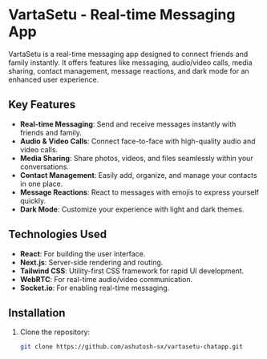 # VartaSetu - Real-time Messaging App

VartaSetu is a real-time messaging app designed to connect friends and family instantly. It offers features like messaging, audio/video calls, media sharing, contact management, message reactions, and dark mode for an enhanced user experience.

## Key Features

- **Real-time Messaging**: Send and receive messages instantly with friends and family.
- **Audio & Video Calls**: Connect face-to-face with high-quality audio and video calls.
- **Media Sharing**: Share photos, videos, and files seamlessly within your conversations.
- **Contact Management**: Easily add, organize, and manage your contacts in one place.
- **Message Reactions**: React to messages with emojis to express yourself quickly.
- **Dark Mode**: Customize your experience with light and dark themes.

## Technologies Used

- **React**: For building the user interface.
- **Next.js**: Server-side rendering and routing.
- **Tailwind CSS**: Utility-first CSS framework for rapid UI development.
- **WebRTC**: For real-time audio/video communication.
- **Socket.io**: For enabling real-time messaging.

## Installation

1. Clone the repository:
   ```bash
   git clone https://github.com/ashutosh-sx/vartasetu-chatapp.git
   ```
